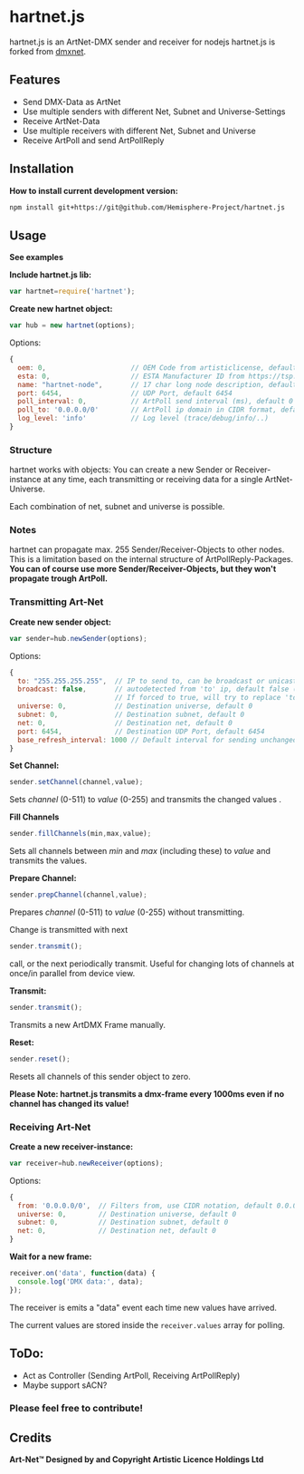 # hartnet.js

hartnet.js is an ArtNet-DMX sender and receiver for nodejs
hartnet.js is forked from [dmxnet](https://github.com/margau/dmxnet).

## Features

- Send DMX-Data as ArtNet
- Use multiple senders with different Net, Subnet and Universe-Settings
- Receive ArtNet-Data
- Use multiple receivers with different Net, Subnet and Universe
- Receive ArtPoll and send ArtPollReply


## Installation

**How to install current development version:**

```bash
npm install git+https://git@github.com/Hemisphere-Project/hartnet.js
```

## Usage

**See examples**

**Include hartnet.js lib:**

```javascript
var hartnet=require('hartnet');
```

**Create new hartnet object:**

```javascript
var hub = new hartnet(options);
```

Options:

```javascript
{
  oem: 0,                     // OEM Code from artisticlicense, default to hartnet OEM.
  esta: 0,                    // ESTA Manufacturer ID from https://tsp.esta.org, default to ESTA/PLASA (0x0000)
  name: "hartnet-node",       // 17 char long node description, default to "hartnet-node"
  port: 6454,                 // UDP Port, default 6454
  poll_interval: 0,           // ArtPoll send interval (ms), default 0 (=disabled)
  poll_to: '0.0.0.0/0'        // ArtPoll ip domain in CIDR format, default 0.0.0.0/0 (all)
  log_level: 'info'           // Log level (trace/debug/info/..)
}
```

### Structure
hartnet works with objects:
You can create a new Sender or Receiver-instance at any time,
each transmitting or receiving data for a single ArtNet-Universe.

Each combination of net, subnet and universe is possible.

### Notes
hartnet can propagate max. 255 Sender/Receiver-Objects to other nodes.
This is a limitation based on the internal structure of ArtPollReply-Packages.
**You can of course use more Sender/Receiver-Objects, but they won't propagate
trough ArtPoll.**

### Transmitting Art-Net

**Create new sender object:**

```javascript
var sender=hub.newSender(options);
```

Options:

```javascript
{
  to: "255.255.255.255",  // IP to send to, can be broadcast or unicast, default 255.255.255.255
  broadcast: false,       // autodetected from 'to' ip, default false (=autodetect)
                          // If forced to true, will try to replace 'to' with corresponding domain broadcast ip
  universe: 0,            // Destination universe, default 0
  subnet: 0,              // Destination subnet, default 0
  net: 0,                 // Destination net, default 0
  port: 6454,             // Destination UDP Port, default 6454
  base_refresh_interval: 1000 // Default interval for sending unchanged ArtDmx (ms), default 1000
}
```

**Set Channel:**

```javascript
sender.setChannel(channel,value);
```

Sets *channel* (0-511) to *value* (0-255) and transmits the changed values .

**Fill Channels**

```javascript
sender.fillChannels(min,max,value);
```

Sets all channels between *min* and *max* (including these) to *value* and transmits the values.

**Prepare Channel:**

```javascript
sender.prepChannel(channel,value);
```

Prepares *channel* (0-511) to *value* (0-255) without transmitting.

Change is transmitted with next
```javascript
sender.transmit();
```
call, or the next periodically transmit. Useful for changing lots of channels at once/in parallel from device view.

**Transmit:**

```javascript
sender.transmit();
```

Transmits a new ArtDMX Frame manually.

**Reset:**

```javascript
sender.reset();
```

Resets all channels of this sender object to zero.

**Please Note: hartnet.js transmits a dmx-frame every 1000ms even if no channel has changed its value!**

### Receiving Art-Net

**Create a new receiver-instance:**

```javascript
var receiver=hub.newReceiver(options);
```

Options:

```javascript
{
  from: '0.0.0.0/0',  // Filters from, use CIDR notation, default 0.0.0.0/0 (all)
  universe: 0,        // Destination universe, default 0
  subnet: 0,          // Destination subnet, default 0
  net: 0,             // Destination net, default 0
}
```

**Wait for a new frame:**

```javascript
receiver.on('data', function(data) {
  console.log('DMX data:', data);
});
```

The receiver is emits a "data" event each time new values have arrived.

The current values are stored inside the `receiver.values` array for polling.

## ToDo:

- Act as Controller (Sending ArtPoll, Receiving ArtPollReply)
- Maybe support sACN?


### Please feel free to contribute!



## Credits

**Art-Net™ Designed by and Copyright Artistic Licence Holdings Ltd**
